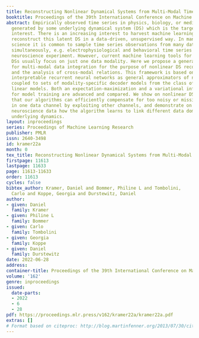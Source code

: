 ```yaml
---
title: Reconstructing Nonlinear Dynamical Systems from Multi-Modal Time Series
booktitle: Proceedings of the 39th International Conference on Machine Learning
abstract: Empirically observed time series in physics, biology, or medicine, are commonly
  generated by some underlying dynamical system (DS) which is the target of scientific
  interest. There is an increasing interest to harvest machine learning methods to
  reconstruct this latent DS in a data-driven, unsupervised way. In many areas of
  science it is common to sample time series observations from many data modalities
  simultaneously, e.g. electrophysiological and behavioral time series in a typical
  neuroscience experiment. However, current machine learning tools for reconstructing
  DSs usually focus on just one data modality. Here we propose a general framework
  for multi-modal data integration for the purpose of nonlinear DS reconstruction
  and the analysis of cross-modal relations. This framework is based on dynamically
  interpretable recurrent neural networks as general approximators of nonlinear DSs,
  coupled to sets of modality-specific decoder models from the class of generalized
  linear models. Both an expectation-maximization and a variational inference algorithm
  for model training are advanced and compared. We show on nonlinear DS benchmarks
  that our algorithms can efficiently compensate for too noisy or missing information
  in one data channel by exploiting other channels, and demonstrate on experimental
  neuroscience data how the algorithm learns to link different data domains to the
  underlying dynamics.
layout: inproceedings
series: Proceedings of Machine Learning Research
publisher: PMLR
issn: 2640-3498
id: kramer22a
month: 0
tex_title: Reconstructing Nonlinear Dynamical Systems from Multi-Modal Time Series
firstpage: 11613
lastpage: 11633
page: 11613-11633
order: 11613
cycles: false
bibtex_author: Kramer, Daniel and Bommer, Philine L and Tombolini,
  Carlo and Koppe, Georgia and Durstewitz, Daniel
author:
- given: Daniel
  family: Kramer
- given: Philine L
  family: Bommer
- given: Carlo
  family: Tombolini
- given: Georgia
  family: Koppe
- given: Daniel
  family: Durstewitz
date: 2022-06-28
address:
container-title: Proceedings of the 39th International Conference on Machine Learning
volume: '162'
genre: inproceedings
issued:
  date-parts:
  - 2022
  - 6
  - 28
pdf: https://proceedings.mlr.press/v162/kramer22a/kramer22a.pdf
extras: []
# Format based on citeproc: http://blog.martinfenner.org/2013/07/30/citeproc-yaml-for-bibliographies/
---
```

